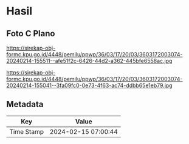 # Hasil

## Foto C Plano

https://sirekap-obj-formc.kpu.go.id/4448/pemilu/ppwp/36/03/17/20/03/3603172003074-20240214-155511--afe51f2c-6426-44d2-a362-445bfe6558ac.jpg

https://sirekap-obj-formc.kpu.go.id/4448/pemilu/ppwp/36/03/17/20/03/3603172003074-20240214-155041--3fa09fc0-0e73-4f63-ac74-ddbb65e1eb79.jpg


## Metadata

| Key        | Value               |
| ---------- | ------------------- |
| Time Stamp | 2024-02-15 07:00:44 |



